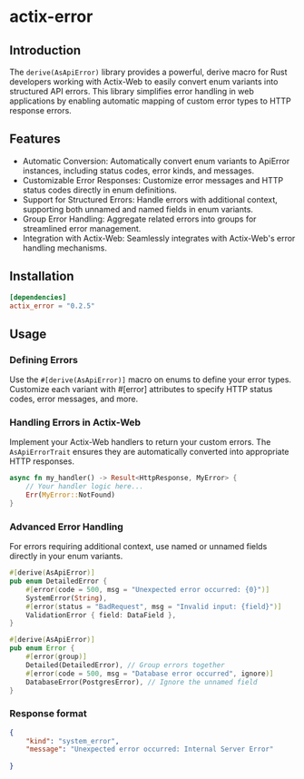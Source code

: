 # actix-error
## Introduction

The `derive(AsApiError)` library provides a powerful, derive macro for Rust developers working with Actix-Web to easily convert enum variants into structured API errors. This library simplifies error handling in web applications by enabling automatic mapping of custom error types to HTTP response errors.

## Features
 - Automatic Conversion: Automatically convert enum variants to ApiError instances, including status codes, error kinds, and messages.
 - Customizable Error Responses: Customize error messages and HTTP status codes directly in enum definitions.
 - Support for Structured Errors: Handle errors with additional context, supporting both unnamed and named fields in enum variants.
 - Group Error Handling: Aggregate related errors into groups for streamlined error management.
 - Integration with Actix-Web: Seamlessly integrates with Actix-Web's error handling mechanisms.

## Installation
```toml
[dependencies]
actix_error = "0.2.5"
```

## Usage
### Defining Errors
Use the `#[derive(AsApiError)]` macro on enums to define your error types. Customize each variant with #[error] attributes to specify HTTP status codes, error messages, and more.


### Handling Errors in Actix-Web
Implement your Actix-Web handlers to return your custom errors. The `AsApiErrorTrait` ensures they are automatically converted into appropriate HTTP responses.

```rust
async fn my_handler() -> Result<HttpResponse, MyError> {
    // Your handler logic here...
    Err(MyError::NotFound)
}
```

### Advanced Error Handling
For errors requiring additional context, use named or unnamed fields directly in your enum variants.

```rust
#[derive(AsApiError)]
pub enum DetailedError {
    #[error(code = 500, msg = "Unexpected error occurred: {0}")]
    SystemError(String),
    #[error(status = "BadRequest", msg = "Invalid input: {field}")]
    ValidationError { field: DataField },
}

#[derive(AsApiError)]
pub enum Error {
    #[error(group)]
    Detailed(DetailedError), // Group errors together
    #[error(code = 500, msg = "Database error occurred", ignore)]
    DatabaseError(PostgresError), // Ignore the unnamed field
}

```
### Response format
```json
{
    "kind": "system_error",
    "message": "Unexpected error occurred: Internal Server Error"
    
}
```
